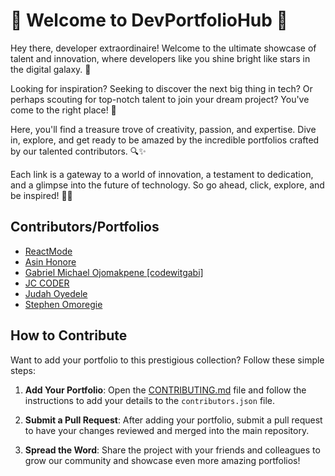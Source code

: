# 🌟 Welcome to DevPortfolioHub 🚀

Hey there, developer extraordinaire! Welcome to the ultimate showcase of talent and innovation, where developers like you shine bright like stars in the digital galaxy. 💫

Looking for inspiration? Seeking to discover the next big thing in tech? Or perhaps scouting for top-notch talent to join your dream project? You've come to the right place! 🎉

Here, you'll find a treasure trove of creativity, passion, and expertise. Dive in, explore, and get ready to be amazed by the incredible portfolios crafted by our talented contributors. 🔍✨

Each link is a gateway to a world of innovation, a testament to dedication, and a glimpse into the future of technology. So go ahead, click, explore, and be inspired! 💼💡

## Contributors/Portfolios

<!-- CONTRIBUTORS_START -->

* [ReactMode ](http://ayooladev.vercel.app/)
* [Asin Honore](https://asin-honore.vercel.app)
* [Gabriel Michael Ojomakpene [codewitgabi]](https://codewitgabi.vercel.app)
* [JC CODER](https://jc-coder.vercel.app)
* [Judah Oyedele](http://judahoyedele.netlify.app)
* [Stephen Omoregie](https://cre8stevedev.me)
<!-- CONTRIBUTORS_END -->

## How to Contribute

Want to add your portfolio to this prestigious collection? Follow these simple steps:

1. **Add Your Portfolio**: Open the [CONTRIBUTING.md](https://github.com/Asin-Junior-Honore/DevPortfolioHub/blob/main/CONTRIBUTING.md) file and follow the instructions to add your details to the `contributors.json` file.

2. **Submit a Pull Request**: After adding your portfolio, submit a pull request to have your changes reviewed and merged into the main repository.

3. **Spread the Word**: Share the project with your friends and colleagues to grow our community and showcase even more amazing portfolios!
